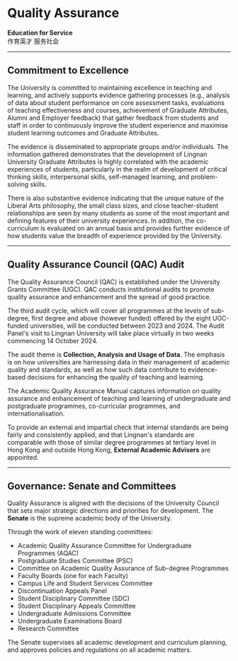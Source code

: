 # Quality Assurance

**Education for Service**  
作育英才 服务社会

---

## Commitment to Excellence

The University is committed to maintaining excellence in teaching and learning, and actively supports evidence gathering processes (e.g., analysis of data about student performance on core assessment tasks, evaluations of teaching effectiveness and courses, achievement of Graduate Attributes, Alumni and Employer feedback) that gather feedback from students and staff in order to continuously improve the student experience and maximise student learning outcomes and Graduate Attributes.

The evidence is disseminated to appropriate groups and/or individuals. The information gathered demonstrates that the development of Lingnan University Graduate Attributes is highly correlated with the academic experiences of students, particularly in the realm of development of critical thinking skills, interpersonal skills, self-managed learning, and problem-solving skills.

There is also substantive evidence indicating that the unique nature of the Liberal Arts philosophy, the small class sizes, and close teacher-student relationships are seen by many students as some of the most important and defining features of their university experiences. In addition, the co-curriculum is evaluated on an annual basis and provides further evidence of how students value the breadth of experience provided by the University.

---

## Quality Assurance Council (QAC) Audit

The Quality Assurance Council (QAC) is established under the University Grants Committee (UGC). QAC conducts institutional audits to promote quality assurance and enhancement and the spread of good practice.

The third audit cycle, which will cover all programmes at the levels of sub-degree, first degree and above (however funded) offered by the eight UGC-funded universities, will be conducted between 2023 and 2024. The Audit Panel's visit to Lingnan University will take place virtually in two weeks commencing 14 October 2024. 

The audit theme is **Collection, Analysis and Usage of Data**. The emphasis is on how universities are harnessing data in their management of academic quality and standards, as well as how such data contribute to evidence-based decisions for enhancing the quality of teaching and learning.

The Academic Quality Assurance Manual captures information on quality assurance and enhancement of teaching and learning of undergraduate and postgraduate programmes, co-curricular programmes, and internationalisation.

To provide an external and impartial check that internal standards are being fairly and consistently applied, and that Lingnan's standards are comparable with those of similar degree programmes at tertiary level in Hong Kong and outside Hong Kong, **External Academic Advisers** are appointed.

---

## Governance: Senate and Committees

Quality Assurance is aligned with the decisions of the University Council that sets major strategic directions and priorities for development. The **Senate** is the supreme academic body of the University.

Through the work of eleven standing committees:
- Academic Quality Assurance Committee for Undergraduate Programmes (AQAC)
- Postgraduate Studies Committee (PSC)
- Committee on Academic Quality Assurance of Sub-degree Programmes
- Faculty Boards (one for each Faculty)
- Campus Life and Student Services Committee
- Discontinuation Appeals Panel
- Student Disciplinary Committee (SDC)
- Student Disciplinary Appeals Committee
- Undergraduate Admissions Committee
- Undergraduate Examinations Board
- Research Committee

The Senate supervises all academic development and curriculum planning, and approves policies and regulations on all academic matters.
